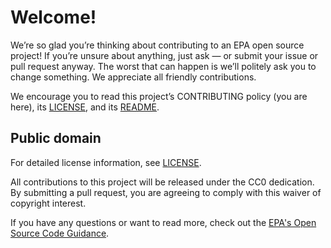 # Welcome!
We’re so glad you’re thinking about contributing to an EPA open source project! If you’re unsure about anything, just ask — or submit your issue or pull request anyway. The worst that can happen is we’ll politely ask you to change something. We appreciate all friendly contributions.

We encourage you to read this project’s CONTRIBUTING policy (you are here), its [LICENSE](LICENSE), and its [README](README.md).

## Public domain

For detailed license information, see [LICENSE](LICENSE).

All contributions to this project will be released under the CC0 dedication. By submitting a pull request, you are agreeing to comply with this waiver of copyright interest.

If you have any questions or want to read more, check out the [EPA's Open Source Code Guidance](https://www.epa.gov/developers/open-source-software-and-epa-code-repository-requirements).
